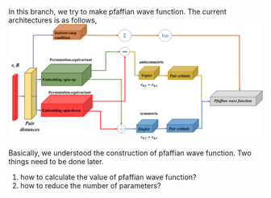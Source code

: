 In this branch, we try to make pfaffian wave function.
The current architectures is as follows,
![img.png](img.png)

Basically, we understood the construction of pfaffian wave function.
Two things need to be done later.
1. how to calculate the value of pfaffian wave function?
2. how to reduce the number of parameters?